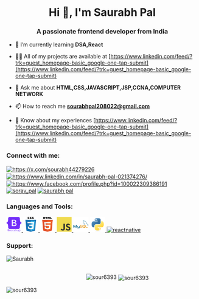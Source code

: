 <h1 align="center">Hi 👋, I'm Saurabh Pal</h1>
<h3 align="center">A passionate frontend developer from India</h3>

- 🌱 I’m currently learning **DSA,React**

- 👨‍💻 All of my projects are available at [https://www.linkedin.com/feed/?trk=guest_homepage-basic_google-one-tap-submit](https://www.linkedin.com/feed/?trk=guest_homepage-basic_google-one-tap-submit)

- 💬 Ask me about **HTML,CSS,JAVASCRIPT,JSP,CCNA,COMPUTER NETWORK**

- 📫 How to reach me **sourabhpal208022@gmail.com**

- 📄 Know about my experiences [https://www.linkedin.com/feed/?trk=guest_homepage-basic_google-one-tap-submit](https://www.linkedin.com/feed/?trk=guest_homepage-basic_google-one-tap-submit)

<h3 align="left">Connect with me:</h3>
<p align="left">
<a href="https://twitter.com/https://x.com/sourabh44279226" target="blank"><img align="center" src="https://raw.githubusercontent.com/rahuldkjain/github-profile-readme-generator/master/src/images/icons/Social/twitter.svg" alt="https://x.com/sourabh44279226" height="30" width="40" /></a>
<a href="https://linkedin.com/in/https://www.linkedin.com/in/saurabh-pal-021374276/" target="blank"><img align="center" src="https://raw.githubusercontent.com/rahuldkjain/github-profile-readme-generator/master/src/images/icons/Social/linked-in-alt.svg" alt="https://www.linkedin.com/in/saurabh-pal-021374276/" height="30" width="40" /></a>
<a href="https://fb.com/https://www.facebook.com/profile.php?id=100022309386191" target="blank"><img align="center" src="https://raw.githubusercontent.com/rahuldkjain/github-profile-readme-generator/master/src/images/icons/Social/facebook.svg" alt="https://www.facebook.com/profile.php?id=100022309386191" height="30" width="40" /></a>
<a href="https://instagram.com/sorav_pal" target="blank"><img align="center" src="https://raw.githubusercontent.com/rahuldkjain/github-profile-readme-generator/master/src/images/icons/Social/instagram.svg" alt="sorav_pal" height="30" width="40" /></a>
<a href="https://www.youtube.com/c/saurabh pal" target="blank"><img align="center" src="https://raw.githubusercontent.com/rahuldkjain/github-profile-readme-generator/master/src/images/icons/Social/youtube.svg" alt="saurabh pal" height="30" width="40" /></a>
</p>

<h3 align="left">Languages and Tools:</h3>
<p align="left"> <a href="https://getbootstrap.com" target="_blank" rel="noreferrer"> <img src="https://raw.githubusercontent.com/devicons/devicon/master/icons/bootstrap/bootstrap-plain-wordmark.svg" alt="bootstrap" width="40" height="40"/> </a> <a href="https://www.w3schools.com/css/" target="_blank" rel="noreferrer"> <img src="https://raw.githubusercontent.com/devicons/devicon/master/icons/css3/css3-original-wordmark.svg" alt="css3" width="40" height="40"/> </a> <a href="https://www.w3.org/html/" target="_blank" rel="noreferrer"> <img src="https://raw.githubusercontent.com/devicons/devicon/master/icons/html5/html5-original-wordmark.svg" alt="html5" width="40" height="40"/> </a> <a href="https://developer.mozilla.org/en-US/docs/Web/JavaScript" target="_blank" rel="noreferrer"> <img src="https://raw.githubusercontent.com/devicons/devicon/master/icons/javascript/javascript-original.svg" alt="javascript" width="40" height="40"/> </a> <a href="https://www.mysql.com/" target="_blank" rel="noreferrer"> <img src="https://raw.githubusercontent.com/devicons/devicon/master/icons/mysql/mysql-original-wordmark.svg" alt="mysql" width="40" height="40"/> </a> <a href="https://www.python.org" target="_blank" rel="noreferrer"> <img src="https://raw.githubusercontent.com/devicons/devicon/master/icons/python/python-original.svg" alt="python" width="40" height="40"/> </a> <a href="https://reactnative.dev/" target="_blank" rel="noreferrer"> <img src="https://reactnative.dev/img/header_logo.svg" alt="reactnative" width="40" height="40"/> </a> </p>

<h3 align="left">Support:</h3>
<p><a href="https://www.buymeacoffee.com/Saurabh"> <img align="left" src="https://cdn.buymeacoffee.com/buttons/v2/default-yellow.png" height="50" width="210" alt="Saurabh" /></a></p><br><br>

<p><img align="left" src="https://github-readme-stats.vercel.app/api/top-langs?username=sour6393&show_icons=true&locale=en&layout=compact" alt="sour6393" /></p>

<p>&nbsp;<img align="center" src="https://github-readme-stats.vercel.app/api?username=sour6393&show_icons=true&locale=en" alt="sour6393" /></p>

<p><img align="center" src="https://github-readme-streak-stats.herokuapp.com/?user=sour6393&" alt="sour6393" /></p>
